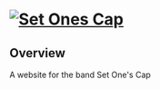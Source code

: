 # [![Set Ones Cap](http://www.setonescap.com/images/template/logo-big.png)](http://www.setonescap.com)

## Overview
A website for the band Set One's Cap